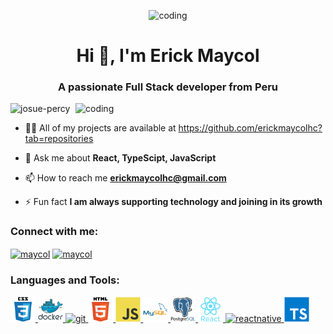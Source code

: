 <p align="center">
  <img alt="coding" width="500" height="370" src="https://media2.giphy.com/media/2CV88JdrUCOYT5Ec8j/giphy.gif"/>
</p>
<h1 align="center">Hi 👋, I'm Erick Maycol</h1>
<h3 align="center">A passionate Full Stack developer from Peru</h3>


<img align="right" alt="coding" width="400" src="http://2.bp.blogspot.com/-NFy8Gwg_1rI/ULkzBTbUdNI/AAAAAAAAAps/OhnMgldSlOs/s1600/trabajando%25252Bgif.gif"/>

<p align="left"> <img src="https://komarev.com/ghpvc/?username=josue-percy&label=Profile%20views&color=0e75b6&style=flat" alt="josue-percy" /> </p>

- 👨‍💻 All of my projects are available at https://github.com/erickmaycolhc?tab=repositories

- 💬 Ask me about **React, TypeScipt, JavaScript**

- 📫 How to reach me **erickmaycolhc@gmail.com**

- ⚡ Fun fact **I am always supporting technology and joining in its growth**

<h3 align="left">Connect with me:</h3>
<p align="left">

<a href="https://www.linkedin.com/in/erick-maycol-hc-686084264/" target="blank"><img align="center" src="https://raw.githubusercontent.com/rahuldkjain/github-profile-readme-generator/master/src/images/icons/Social/linked-in-alt.svg" alt="maycol" height="30" width="40" /></a>
<a href="https://www.instagram.com/maycol_bnet/" target="blank"><img align="center" src="https://raw.githubusercontent.com/rahuldkjain/github-profile-readme-generator/master/src/images/icons/Social/instagram.svg" alt="maycol" height="30" width="40" /></a>
</p>

<h3 align="left">Languages and Tools:</h3>
<p align="left"> <a href="https://www.arduino.cc/" target="_blank" rel="noreferrer"> <img src="https://raw.githubusercontent.com/devicons/devicon/master/icons/css3/css3-original-wordmark.svg" alt="css3" width="40" height="40"/> </a> <a href="https://www.docker.com/" target="_blank" rel="noreferrer"> <img src="https://raw.githubusercontent.com/devicons/devicon/master/icons/docker/docker-original-wordmark.svg" alt="docker" width="40" height="40"/> </a> <a href="https://git-scm.com/" target="_blank" rel="noreferrer"> <img src="https://www.vectorlogo.zone/logos/git-scm/git-scm-icon.svg" alt="git" width="40" height="40"/> </a> <a href="https://www.w3.org/html/" target="_blank" rel="noreferrer"> <img src="https://raw.githubusercontent.com/devicons/devicon/master/icons/html5/html5-original-wordmark.svg" alt="html5" width="40" height="40"/> </a> <a href="https://developer.mozilla.org/en-US/docs/Web/JavaScript" target="_blank" rel="noreferrer"> <img src="https://raw.githubusercontent.com/devicons/devicon/master/icons/javascript/javascript-original.svg" alt="javascript" width="40" height="40"/> </a> <a href="https://www.mysql.com/" target="_blank" rel="noreferrer"> <img src="https://raw.githubusercontent.com/devicons/devicon/master/icons/mysql/mysql-original-wordmark.svg" alt="mysql" width="40" height="40"/> </a> <a href="https://www.postgresql.org" target="_blank" rel="noreferrer"> <img src="https://raw.githubusercontent.com/devicons/devicon/master/icons/postgresql/postgresql-original-wordmark.svg" alt="postgresql" width="40" height="40"/> </a> <a href="https://reactjs.org/" target="_blank" rel="noreferrer"> <img src="https://raw.githubusercontent.com/devicons/devicon/master/icons/react/react-original-wordmark.svg" alt="react" width="40" height="40"/> </a> <a href="https://reactnative.dev/" target="_blank" rel="noreferrer"> <img src="https://reactnative.dev/img/header_logo.svg" alt="reactnative" width="40" height="40"/> </a> <a href="https://www.typescriptlang.org/" target="_blank" rel="noreferrer"> <img src="https://raw.githubusercontent.com/devicons/devicon/master/icons/typescript/typescript-original.svg" alt="typescript" width="40" height="40"/> </a> </p>


